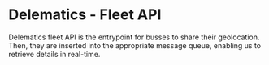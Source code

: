 # Delematics - Fleet API

Delematics fleet API is the entrypoint for busses to share their geolocation. Then, they are inserted into the appropriate message queue, enabling us to retrieve details in real-time.  